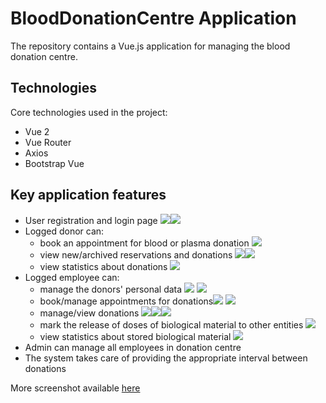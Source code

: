 # BloodDonationCentre Application

The repository contains a Vue.js application for managing the blood donation centre.

## Technologies

Core technologies used in the project:

* Vue 2
* Vue Router
* Axios
* Bootstrap Vue

## Key application features

* User registration and login page ![](ui_screenshots/login.png)![](ui_screenshots/walidacja_danych.png)
* Logged donor can:
    * book an appointment for blood or plasma donation ![](ui_screenshots/dodanie_rezerwacji_panel_dawcy.png)
    * view new/archived reservations and donations ![](ui_screenshots/rezerwacje_dawca.png)![](ui_screenshots/historia_pobran_panel_dawcy.png)
    * view statistics about donations ![](ui_screenshots/statystyki_panel_dawcy.png)
* Logged employee can:
    * manage the donors' personal data ![](ui_screenshots/przegląd_dawców.png) ![](ui_screenshots/edycja_danych_dawcy.png)
    * book/manage appointments for donations![](ui_screenshots/rezerwacje_użytkownika.png) ![](ui_screenshots/zarezerwowane_terminy_all_donors.png)
    * manage/view donations ![](ui_screenshots/panel_pracownika_dodawanie_donacji.png)![](ui_screenshots/panel_pracownika_spis_donacji_magazyn.png)![](ui_screenshots/panel_pracownika_spis_donacji_wydane.png)
    * mark the release of doses of biological material to other entities ![](ui_screenshots/wydanie_dawki.png)
    * view statistics about stored biological material ![](ui_screenshots/statystyki_centrum_panel_pracownika.png)
* Admin can manage all employees in donation centre
* The system takes care of providing the appropriate interval between donations

More screenshot available [here](ui_screenshots)

